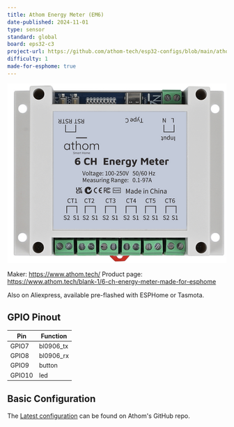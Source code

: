 ```yaml
---
title: Athom Energy Meter (EM6)
date-published: 2024-11-01
type: sensor
standard: global
board: eps32-c3
project-url: https://github.com/athom-tech/esp32-configs/blob/main/athom-energy-monitor-x6.yaml
difficulty: 1
made-for-esphome: true
---
```


![alt text](athom_EM6.webp "Athom Energy Meter - EM6")

Maker: https://www.athom.tech/
Product page: https://www.athom.tech/blank-1/6-ch-energy-meter-made-for-esphome

Also on Aliexpress, available pre-flashed with ESPHome or Tasmota.

## GPIO Pinout

| Pin    | Function   |
| ------ | ---------- |
| GPIO7  | bl0906_tx  |
| GPIO8  | bl0906_rx  |
| GPIO9  | button     |
| GPIO10 | led        |

## Basic Configuration

The [Latest configuration](https://github.com/athom-tech/esp32-configs/blob/main/athom-energy-monitor-x6.yaml)
can be found on Athom's GitHub repo.
